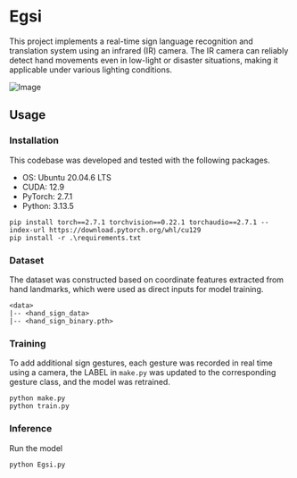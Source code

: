 # Egsi
This project implements a real-time sign language recognition and translation system using an infrared (IR) camera. The IR camera can reliably detect hand movements even in low-light or disaster situations, making it applicable under various lighting conditions.

![Image](https://github.com/user-attachments/assets/9ea9e5ba-af44-4d18-8904-0ffd656b4c94)

## Usage

### Installation


This codebase was developed and tested with the following packages.

- OS: Ubuntu 20.04.6 LTS
- CUDA: 12.9
- PyTorch: 2.7.1
- Python: 3.13.5

```
pip install torch==2.7.1 torchvision==0.22.1 torchaudio==2.7.1 --index-url https://download.pytorch.org/whl/cu129
pip install -r .\requirements.txt
```

### Dataset
The dataset was constructed based on coordinate features extracted from hand landmarks, which were used as direct inputs for model training.
```
<data>
|-- <hand_sign_data>
|-- <hand_sign_binary.pth>
```
### Training
To add additional sign gestures, each gesture was recorded in real time using a camera, the LABEL in `make.py` was updated to the corresponding gesture class, and the model was retrained.
```
python make.py
python train.py
```
### Inference
Run the model
```
python Egsi.py
```
